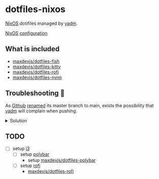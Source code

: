 # dotfiles-nixos

[NixOS](https://nixos.org/) dotifiles managed by [yadm](https://github.com/TheLocehiliosan/yadm).

 [NixOS](https://nixos.org/) [configuration](https://github.com/maxdevjs/dotfiles-nixos-config)

## What is included

- [maxdevjs/dotfiles-fish](https://github.com/maxdevjs/dotfiles-fish)
- [maxdevjs/dotfiles-kitty](https://github.com/maxdevjs/dotfiles-kitty)
- [maxdevjs/dotfiles-rofi](https://github.com/maxdevjs/dotfiles-rofi)
- [maxdevjs/dotfiles-nvim](https://github.com/maxdevjs/dotfiles-nvim)

## Troubleshooting 🤪

As [Github](https://github.com/) [renamed](https://github.com/github/renaming) its master branch to main, exists the
possibility that [yadm](https://github.com/TheLocehiliosan/yadm) will complain
when pushing.

<details>
<summary>Solution</summary>

The solution will most likely be to move the `master` branch to `main`:

```yaml
$ git branch -m master main
```

The previous command renames the branch called `main` to `main` thanks to the `-m` flag.

```yaml
$ man git-branch
```

Now it should work 🥳:

```yaml
$ push -u origin main
```

</details>

## TODO

- [ ] setup [i3](https://i3wm.org/)
  - [ ] setup [polybar](https://github.com/polybar/polybar)
    - setup [maxdevjs/dotfiles-polybar](https://github.com/maxdevjs/dotfiles-polybar) 
  - [ ] setup [rofi](https://github.com/davatorium/rofi)
    - [maxdevjs/dotfiles-rofi](https://github.com/maxdevjs/dotfiles-rofi)

